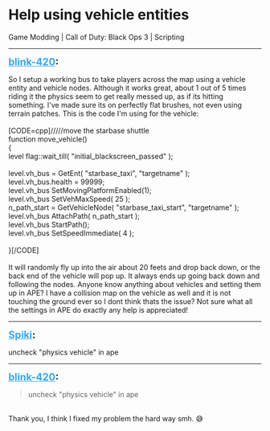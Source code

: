 # Help using vehicle entities
Game Modding | Call of Duty: Black Ops 3 | Scripting

---
<strong style="font-size: 1.4em;"><span style="text-decoration: underline;text-decoration-color: #34a7f9;"><span style="color:#34a7f9;">blink-420</span></span>:</strong>

<p>So I setup a working bus to take players across the map using a vehicle entity and vehicle nodes. Although it works great, about 1 out of 5 times riding it the physics seem to get really messed up, as if its hitting something. I&#39;ve made sure its on perfectly flat brushes, not even using terrain patches.  This is the code I&#39;m using for the vehicle:<br /><br />[CODE=cpp]/////move the starbase shuttle<br />function move_vehicle()<br />{<br />    level flag::wait_till( &quot;initial_blackscreen_passed&quot; );<br /><br />    level.vh_bus = GetEnt( &quot;starbase_taxi&quot;, &quot;targetname&quot; );<br />    level.vh_bus.health = 99999;<br />    level.vh_bus SetMovingPlatformEnabled(1);<br />    level.vh_bus SetVehMaxSpeed( 25 );<br />    n_path_start = GetVehicleNode( &quot;starbase_taxi_start&quot;, &quot;targetname&quot; );<br />    level.vh_bus AttachPath( n_path_start );<br />    level.vh_bus StartPath();<br />    level.vh_bus SetSpeedImmediate( 4 );<br /><br />}[/CODE]<br /><br />It will randomly fly up into the air about 20 feets and drop back down, or the back end of the vehicle will pop up. It always ends up going back down and following the nodes. Anyone know anything about vehicles and setting them up in APE? I have a collision map on the vehicle as well and it is not touching the ground ever so I dont think thats the issue? Not sure what all the settings in APE do exactly any help is appreciated!</p>

---
<strong style="font-size: 1.4em;"><span style="text-decoration: underline;text-decoration-color: #34a7f9;"><span style="color:#34a7f9;">Spiki</span></span>:</strong>

<p>uncheck &quot;physics vehicle&quot; in ape</p>

---
<strong style="font-size: 1.4em;"><span style="text-decoration: underline;text-decoration-color: #34a7f9;"><span style="color:#34a7f9;">blink-420</span></span>:</strong>

<p><blockquote>uncheck &quot;physics vehicle&quot; in ape<br /></blockquote><br />Thank you, I think I fixed my problem the hard way smh. &#128517;</p>
